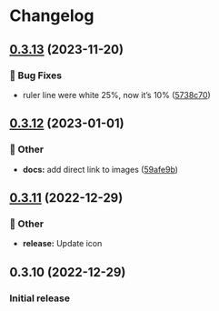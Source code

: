 # Changelog

## [0.3.13](https://github.com/Fred-Vatin/never-be-lost/compare/v0.3.12...v0.3.13) (2023-11-20)

### 🐞 Bug Fixes

* ruler line were white 25%, now it’s 10% ([5738c70](https://github.com/Fred-Vatin/never-be-lost/commit/5738c7001bf552c96da57c966ddb66a8e8afb3d9))

## [0.3.12](https://github.com/Fred-Vatin/never-be-lost/compare/v0.3.11...v0.3.12) (2023-01-01)

### 🧰 Other

* **docs:** add direct link to images ([59afe9b](https://github.com/Fred-Vatin/never-be-lost/commit/59afe9b0b03cef90e864a97a48d851017119d54b))

## [0.3.11](https://github.com/Fred-Vatin/never-be-lost/compare/v0.3.10...v0.3.11) (2022-12-29)

### 🧰 Other

* **release:** Update icon

## 0.3.10 (2022-12-29)

### Initial release

